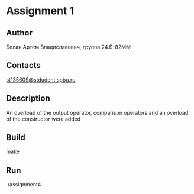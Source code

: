 # Assignment 1
## Author
Белан Артём Владиславович, группа 24.Б-82ММ
## Contacts
st135609@stdudent.spbu.ru
## Description
An overload of the output operator, comparison operators and an overload of the constructor were added
## Build
make
## Run
./assignment4
